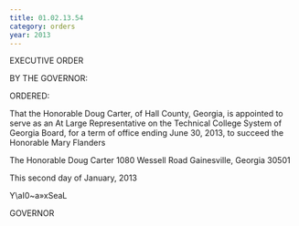 ```yaml
---
title: 01.02.13.54
category: orders
year: 2013
---
```

 

EXECUTIVE ORDER

BY THE GOVERNOR:

ORDERED:

That the Honorable Doug Carter, of Hall County, Georgia, is
appointed to serve as an At Large Representative on the Technical
College System of Georgia Board, for a term of office ending June
30, 2013, to succeed the Honorable Mary Flanders

The Honorable Doug Carter
1080 Wessell Road
Gainesville, Georgia 30501

This second day of January, 2013

Y\aI0~a»xSeaL

GOVERNOR

